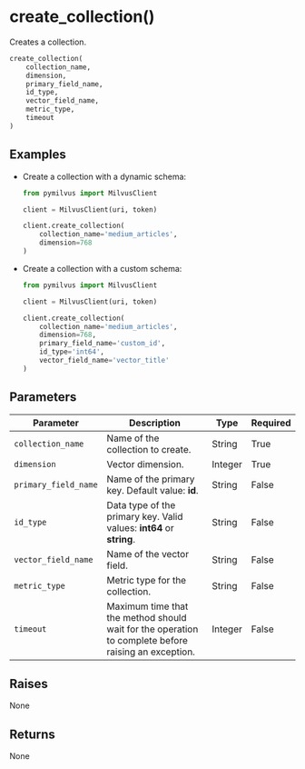 # create_collection()

Creates a collection.

```python
create_collection(
    collection_name,
    dimension,
    primary_field_name,
    id_type,
    vector_field_name,
    metric_type,
    timeout
)
```

## Examples

- Create a collection with a dynamic schema:

    ```python
    from pymilvus import MilvusClient

    client = MilvusClient(uri, token)

    client.create_collection(
        collection_name='medium_articles',
        dimension=768
    )
    ```

- Create a collection with a custom schema:

    ```python
    from pymilvus import MilvusClient

    client = MilvusClient(uri, token)

    client.create_collection(
        collection_name='medium_articles',
        dimension=768,
        primary_field_name='custom_id',
        id_type='int64',
        vector_field_name='vector_title'
    )
    ```

## Parameters

| Parameter          | Description                          | Type     | Required |
|--------------------|--------------------------------------|----------|----------|
| `collection_name` | Name of the collection to create. | String | True     |
| `dimension` | Vector dimension. | Integer | True     |
| `primary_field_name` | Name of the primary key. Default value: **id**. | String | False     |
| `id_type` | Data type of the primary key. Valid values: **int64** or **string**. | String | False     |
| `vector_field_name` | Name of the vector field. | String | False     |
| `metric_type` | Metric type for the collection. | String | False     |
| `timeout` | Maximum time that the method should wait for the operation to complete before raising an exception. | Integer | False     |

## Raises

None

## Returns

None